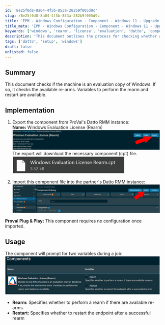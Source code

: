 ```yaml
---
id: '8e25f0d8-8a04-4f5b-853a-282b9f005d9c'
slug: /8e25f0d8-8a04-4f5b-853a-282b9f005d9c
title: 'EPM - Windows Configuration - Component - Windows 11 - Upgrade'
title_meta: 'EPM - Windows Configuration - Component - Windows 11 - Upgrade'
keywords: ['windows', 'rearm', 'license', 'evaluation', 'datto', 'component']
description: 'This document outlines the process for checking whether a machine is an evaluation copy of Windows. It details the steps to export and import the necessary component in Datto RMM, along with the variables for performing a rearm and restarting the endpoint if required.'
tags: ['datto', 'setup', 'windows']
draft: false
unlisted: false
---
```


## Summary

This document checks if the machine is an evaluation copy of Windows. If so, it checks the available re-arms. Variables to perform the rearm and restart are available.

## Implementation

1. Export the component from ProVal's Datto RMM instance:  
   **Name:** Windows Evaluation License (Rearm)  
   ![Image](../../../static/img/docs/8e25f0d8-8a04-4f5b-853a-282b9f005d9c/image_1.png)  
   The export will download the necessary component (cpt) file.  
   ![Image](../../../static/img/docs/8e25f0d8-8a04-4f5b-853a-282b9f005d9c/image_2.png)  
   
2. Import this component file into the partner's Datto RMM instance:  
   ![Image](../../../static/img/docs/8e25f0d8-8a04-4f5b-853a-282b9f005d9c/image_3.png)  

**Proval Plug & Play:** This component requires no configuration once imported.

## Usage

The component will prompt for two variables during a job:  
![Image](../../../static/img/docs/8e25f0d8-8a04-4f5b-853a-282b9f005d9c/image_4.png)  

- **Rearm:** Specifies whether to perform a rearm if there are available re-arms.  
- **Restart:** Specifies whether to restart the endpoint after a successful rearm